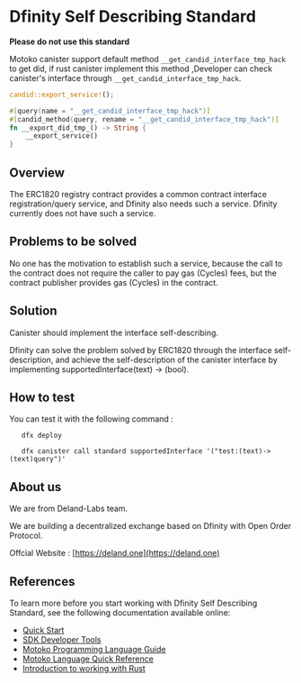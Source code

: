 # Dfinity Self Describing Standard

<strong>Please do not use this standard</strong>

Motoko canister support default method `__get_candid_interface_tmp_hack` to get did, if rust canister implement this method ,Developer can check canister's interface through `__get_candid_interface_tmp_hack`.

```RUST
candid::export_service!();

#[query(name = "__get_candid_interface_tmp_hack")]
#[candid_method(query, rename = "__get_candid_interface_tmp_hack")]
fn __export_did_tmp_() -> String {
    __export_service()
} 
```



## Overview

   The ERC1820 registry contract provides a common contract interface registration/query service, and Dfinity also needs such a service.
   Dfinity currently does not have such a service.

## Problems to be solved
   No one has the motivation to establish such a service, because the call to the contract does not require the caller to pay gas (Cycles)  fees, but the contract publisher provides gas (Cycles) in the contract.

## Solution

   Canister should implement the interface self-describing.

   Dfinity can solve the problem solved by ERC1820 through the interface self-description, and achieve the self-description of the canister interface by implementing supportedInterface(text) -> (bool).

## How to test 
   You can test it with the following command :

   ```
      dfx deploy
      
      dfx canister call standard supportedInterface '("test:(text)->(text)query")'
   ```

## About us

   We are from Deland-Labs team. 

   We are building a decentralized exchange based on Dfinity with Open Order Protocol.

   Offcial Website : [https://deland.one](https://deland.one)

## References

To learn more before you start working with Dfinity Self Describing Standard, see the following documentation available online:

- [Quick Start](https://sdk.dfinity.org/docs/quickstart/quickstart-intro.html)
- [SDK Developer Tools](https://sdk.dfinity.org/docs/developers-guide/sdk-guide.html)
- [Motoko Programming Language Guide](https://sdk.dfinity.org/docs/language-guide/motoko.html)
- [Motoko Language Quick Reference](https://sdk.dfinity.org/docs/language-guide/language-manual.html)
- [Introduction to working with Rust](https://sdk.dfinity.org/docs/rust-guide/rust-intro.html)



